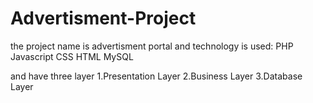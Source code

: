 # Advertisment-Project
the project name is advertisment portal and technology is used:
PHP
Javascript
CSS
HTML
MySQL

and have three layer 
1.Presentation Layer
2.Business Layer
3.Database Layer 
